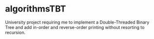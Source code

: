 # algorithmsTBT
University project requiring me to implement a Double-Threaded Binary Tree and add in-order and reverse-order printing without resorting to recursion.
